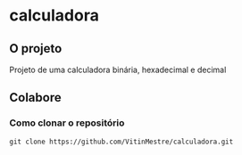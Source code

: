 # calculadora

## O projeto
Projeto de uma calculadora binária, hexadecimal e decimal

## Colabore

### Como clonar o repositório

```
git clone https://github.com/VitinMestre/calculadora.git
```